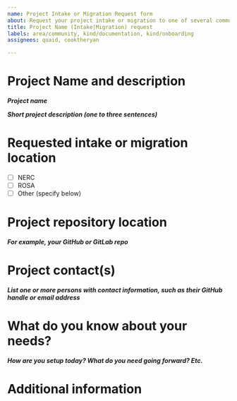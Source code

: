 ```yaml
---
name: Project Intake or Migration Request form
about: Request your project intake or migration to one of several community clusters
title: Project Name (Intake|Migration) request
labels: area/community, kind/documentation, kind/onboarding
assignees: quaid, cooktheryan

---
```


# Project Name and description

***Project name***

***Short project description (one to three sentences)***

# Requested intake or migration location

- [ ] NERC
- [ ] ROSA
- [ ] Other (specify below)

# Project repository location

***For example, your GitHub or GitLab repo***

# Project contact(s)

***List one or more persons with contact information, such as their GitHub handle or email address***

# What do you know about your needs?

***How are you setup today? What do you need going forward? Etc.***

# Additional information
